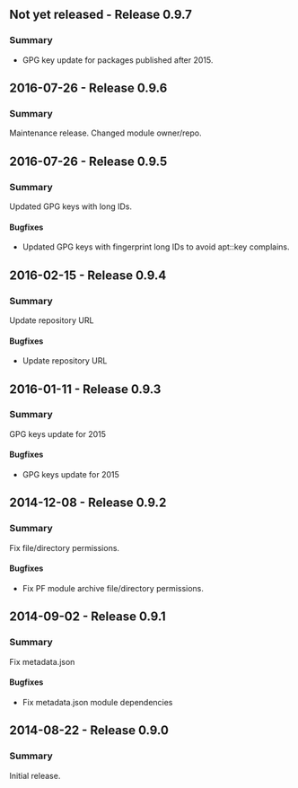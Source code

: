 ## Not yet released - Release 0.9.7

### Summary

- GPG key update for packages published after 2015.

## 2016-07-26 - Release 0.9.6

### Summary

Maintenance release. Changed module owner/repo.

## 2016-07-26 - Release 0.9.5

### Summary

Updated GPG keys with long IDs.

#### Bugfixes

- Updated GPG keys with fingerprint long IDs to avoid apt::key complains.

## 2016-02-15 - Release 0.9.4

### Summary

Update repository URL

#### Bugfixes

- Update repository URL

## 2016-01-11 - Release 0.9.3

### Summary

GPG keys update for 2015

#### Bugfixes

- GPG keys update for 2015

## 2014-12-08 - Release 0.9.2

### Summary

Fix file/directory permissions.

#### Bugfixes

- Fix PF module archive file/directory permissions.

## 2014-09-02 - Release 0.9.1

### Summary

Fix metadata.json

#### Bugfixes

- Fix metadata.json module dependencies

## 2014-08-22 - Release 0.9.0

### Summary

Initial release.
